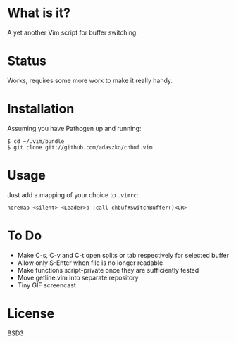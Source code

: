 What is it?
===========

A yet another Vim script for buffer switching.


Status
======

Works, requires some more work to make it really handy.


Installation
============

Assuming you have Pathogen up and running:

    $ cd ~/.vim/bundle
    $ git clone git://github.com/adaszko/chbuf.vim


Usage
=====

Just add a mapping of your choice to `.vimrc`:

    noremap <silent> <Leader>b :call chbuf#SwitchBuffer()<CR>


To Do
=====

 * Make C-s, C-v and C-t open splits or tab respectively for selected buffer
 * Allow only S-Enter when file is no longer readable
 * Make functions script-private once they are sufficiently tested
 * Move getline.vim into separate repository
 * Tiny GIF screencast


License
=======

BSD3
